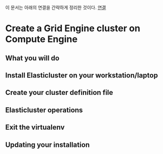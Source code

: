이 문서는 아래의 연결을 간략하게 정리한 것이다.
[연결](http://googlegenomics.readthedocs.io/en/latest/use_cases/setup_gridengine_cluster_on_compute_engine/index.html)
# Create a Grid Engine cluster on Compute Engine

## What you will do

## Install Elasticluster on your workstation/laptop

##  Create your cluster definition file

## Elasticluster operations

## Exit the virtualenv

## Updating your installation